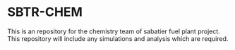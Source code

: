 # SBTR-CHEM

This is an repository for the chemistry team of sabatier fuel plant project. This repository will include any simulations and analysis which are required.
